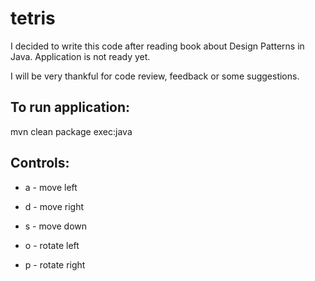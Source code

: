# tetris
I decided to write this code after reading book about Design Patterns in Java. Application is not ready yet.

I will be very thankful for code review, feedback or some suggestions.


## To run application:
mvn clean package exec:java


## Controls:
* a - move left
* d - move right
* s - move down

* o - rotate left
* p - rotate right
